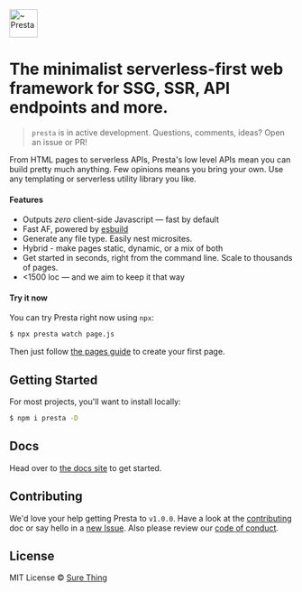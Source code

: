 <img alt="~ Presta" src="https://user-images.githubusercontent.com/4732330/121911427-60eb0180-ccf5-11eb-9c86-fcc74c0a6a51.png" width="50px" />

# The minimalist serverless-first web framework for SSG, SSR, API endpoints and more.

> `presta` is in active development. Questions, comments, ideas? Open an issue or PR!

From HTML pages to serverless APIs, Presta's low level APIs mean you can build pretty much anything. Few opinions means you bring your own. Use any templating or serverless utility library you like.

#### Features

- Outputs _zero_ client-side Javascript — fast by default
- Fast AF, powered by [esbuild](https://esbuild.github.io/)
- Generate any file type. Easily nest microsites.
- Hybrid - make pages static, dynamic, or a mix of both
- Get started in seconds, right from the command line. Scale to thousands of pages.
- <1500 loc — and we aim to keep it that way

#### Try it now

You can try Presta right now using `npx`:

```bash
$ npx presta watch page.js
```

Then just follow [the pages guide](https://presta.run/tutorial/pages/) to create your first page.

## Getting Started

For most projects, you'll want to install locally:

```bash
$ npm i presta -D
```

## Docs

Head over to [the docs site](https://presta.run) to get started.

## Contributing

We'd love your help getting Presta to `v1.0.0`. Have a look at the [contributing](https://github.com/sure-thing/presta/blob/master/CONTRIBUTING.md) doc or say hello in a [new Issue](https://github.com/sure-thing/presta/issues). Also please review our [code of conduct](https://github.com/sure-thing/presta/blob/master/CODE_OF_CONDUCT.md).

## License

MIT License © [Sure Thing](https://github.com/sure-thing)
